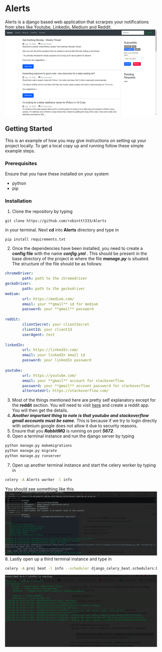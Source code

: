 # Alerts

Alerts is a django based web application that scrarpes your notifications from sites like Youtube, Linkedin, Medium and Reddit.
![Alerts home page](https://github.com/robinttt333/Alerts/blob/master/Screenshot%20from%202020-08-18%2017-47-34.png)
## Getting Started
This is an example of how you may give instructions on setting up your project locally.
To get a local copy up and running follow these simple example steps.
### Prerequisites
Ensure that you have these installed on your system
* python
* pip
### Installation
1. Clone the repository by typing 
``` 
git clone https://github.com/robinttt333/Alerts 
```
in your terminal. Next **cd** into **Alerts** directory and type in 
```
pip install requirements.txt
```
2. Once the dependencies have been installed, you need to create a **config file** with the name ***config.yml*** . This should be present in the base directory of the project ie where the file ***manage.py*** is situated.
The structure of the file should be as follows:
```yaml
chromeDriver:
        path: path to the chromedriver
geckoDriver:
        path: path to the geckodriver
medium:
        url: https://medium.com/
        email: your **gmail** id for medium
        password: your **gmail** password

reddit:
        clientSecret: your clientSecret
        clientId: your clientId
        userAgent: test

linkedIn:
        url: https://linkedIn.com/
        email: your linkedIn email id
        password: your linkedIn password

youtube:
        url: https://youtube.com/
        email: your **gmail** account for stackoverflow
        password: your **gmail** account password for stackoverflow
        alternateUrl: https://stackoverflow.com/
```
3. Most of the things mentioned here are pretty self explanatory except for the **reddit** section. You will need to visit [here](https://ssl.reddit.com/prefs/apps/) and create a reddit app. You will then get the details.
4. ***Another important thing to note is that youtube and stackoverflow gmail accounts must be same.*** This is because if we try to login directly with selenium google does not allow it due to security reasons.
5. Ensure that you ***RabbitMQ*** is running on port ***5672***.
6. Open a terminal instance and run the django server by typing 
```sh
python manage.py makemigrations
python manage.py migrate
python manage.py runserver
```
7. Open up another terminal instance and start the celery worker by typing in
```sh
celery -A Alerts worker -l info
```
You should see something like this
![celery worker](https://github.com/robinttt333/Alerts/blob/master/Screenshot%20from%202020-08-18%2018-31-29.png)
8. Lastly open up a third terminal instance and type in
```sh
celery -A proj beat -l info --scheduler django_celery_beat.schedulers:DatabaseScheduler
```
![celery beat](https://github.com/robinttt333/Alerts/blob/master/Screenshot%20from%202020-08-18%2018-33-00.png)


